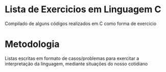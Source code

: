 # Lista de Exercicios em Linguagem C
Compilado de alguns códigos realizados em C como forma de exercicio

# Metodologia
Listas escritas em formato de casos/problemas para exercitar a interpretação da linguagem, mediante situações do nosso cotidiano
